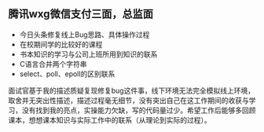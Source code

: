 ## 腾讯wxg微信支付三面，总监面
*   今日头条修复线上Bug思路、具体操作过程
*   在校期间学的比较好的课程
*   书本知识的学习与公司上班所用到知识的联系
*   C语言合并两个字符串
*   select、poll、epoll的区别联系

面试官基于我的描述质疑复现修复bug这件事，线下环境无法完全模拟线上环境，取舍并无突出性描述，描述过程毫无细节，没有突出自己在这工作期间的收获与学习，没有找到我的亮点，实操能力欠缺，写的代码量过少。希望工作后能够多回顾课本，想想课本知识与实际工作中的联系（从理论到实际的过程）。